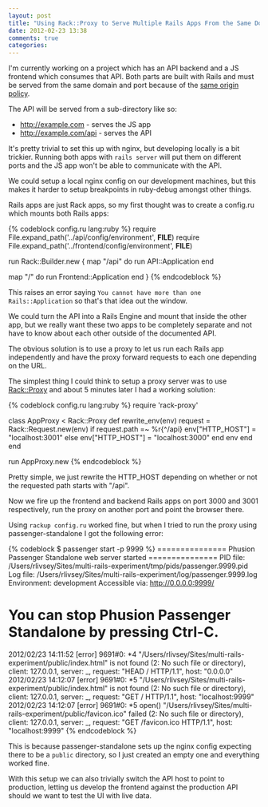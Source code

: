 ```yaml
---
layout: post
title: "Using Rack::Proxy to Serve Multiple Rails Apps From the Same Domain &amp; Port"
date: 2012-02-23 13:38
comments: true
categories:
---
```


I'm currently working on a project which has an API backend and a JS frontend which consumes that API.
Both parts are built with Rails and must be served from the same domain and port because of the [same origin policy](http://en.wikipedia.org/wiki/Same_origin_policy).

The API will be served from a sub-directory like so:

* http://example.com - serves the JS app
* http://example.com/api - serves the API

It's pretty trivial to set this up with nginx, but developing locally is a bit trickier.
Running both apps with `rails server` will put them on different ports and the JS app won't be able to communicate with the API.

We could setup a local nginx config on our development machines, but this makes it harder to setup breakpoints in ruby-debug amongst other things.

Rails apps are just Rack apps, so my first thought was to create a config.ru which mounts both Rails apps:

{% codeblock config.ru lang:ruby %}
require File.expand_path('../api/config/environment',  __FILE__)
require File.expand_path('../frontend/config/environment',  __FILE__)

run Rack::Builder.new {
 map "/api" do
   run API::Application
 end

 map "/" do
   run Frontend::Application
 end
}
{% endcodeblock %}

This raises an error saying `You cannot have more than one Rails::Application` so that's that idea out the window.

We could turn the API into a Rails Engine and mount that inside the other app, but we really want these two apps to be completely separate and not have to know about each other outside of the documented API.

The obvious solution is to use a proxy to let us run each Rails app independently and have the proxy forward requests to each one depending on the URL.

The simplest thing I could think to setup a proxy server was to use [Rack::Proxy](https://github.com/ncr/rack-proxy) and about 5 minutes later I had a working solution:

{% codeblock config.ru lang:ruby %}
require 'rack-proxy'

class AppProxy < Rack::Proxy
  def rewrite_env(env)
    request = Rack::Request.new(env)
    if request.path =~ %r{^/api}
      env["HTTP_HOST"] = "localhost:3001"
    else
      env["HTTP_HOST"] = "localhost:3000"
    end
    env
  end
end

run AppProxy.new
{% endcodeblock %}

Pretty simple, we just rewrite the HTTP_HOST depending on whether or not the requested path starts with "/api".

Now we fire up the frontend and backend Rails apps on port 3000 and 3001 respectively, run the proxy on another port and point the browser there.

Using `rackup config.ru` worked fine, but when I tried to run the proxy using passenger-standalone I got the following error:

{% codeblock $ passenger start -p 9999 %}
=============== Phusion Passenger Standalone web server started ===============
PID file: /Users/rlivsey/Sites/multi-rails-experiment/tmp/pids/passenger.9999.pid
Log file: /Users/rlivsey/Sites/multi-rails-experiment/log/passenger.9999.log
Environment: development
Accessible via: http://0.0.0.0:9999/

You can stop Phusion Passenger Standalone by pressing Ctrl-C.
===============================================================================
2012/02/23 14:11:52 [error] 9691#0: *4 "/Users/rlivsey/Sites/multi-rails-experiment/public/index.html" is not found (2: No such file or directory), client: 127.0.0.1, server: _, request: "HEAD / HTTP/1.1", host: "0.0.0.0"
2012/02/23 14:12:07 [error] 9691#0: *5 "/Users/rlivsey/Sites/multi-rails-experiment/public/index.html" is not found (2: No such file or directory), client: 127.0.0.1, server: _, request: "GET / HTTP/1.1", host: "localhost:9999"
2012/02/23 14:12:07 [error] 9691#0: *5 open() "/Users/rlivsey/Sites/multi-rails-experiment/public/favicon.ico" failed (2: No such file or directory), client: 127.0.0.1, server: _, request: "GET /favicon.ico HTTP/1.1", host: "localhost:9999"
{% endcodeblock %}

This is because passenger-standalone sets up the nginx config expecting there to be a `public` directory, so I just created an empty one and everything worked fine.

With this setup we can also trivially switch the API host to point to production, letting us develop the frontend against the production API should we want to test the UI with live data.

